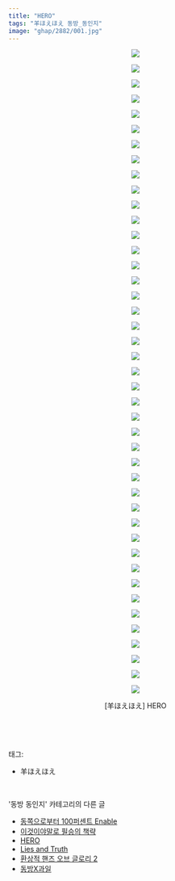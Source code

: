 ```yaml
---
title: "HERO"
tags: "羊ほえほえ 동방_동인지"
image: "ghap/2882/001.jpg"
---
```

<div class="article">
<p style="text-align: center; clear: none; float: none;"><img src="{{ site.nasurl }}/ghap/2882/001.jpg"/></p>
<p style="text-align: center; clear: none; float: none;"><img src="{{ site.nasurl }}/ghap/2882/002.jpg"/></p>
<p style="text-align: center; clear: none; float: none;"><img src="{{ site.nasurl }}/ghap/2882/003.jpg"/></p>
<p style="text-align: center; clear: none; float: none;"><img src="{{ site.nasurl }}/ghap/2882/004.jpg"/></p>
<p style="text-align: center; clear: none; float: none;"><img src="{{ site.nasurl }}/ghap/2882/005.jpg"/></p>
<p style="text-align: center; clear: none; float: none;"><img src="{{ site.nasurl }}/ghap/2882/006.jpg"/></p>
<p style="text-align: center; clear: none; float: none;"><img src="{{ site.nasurl }}/ghap/2882/007.jpg"/></p>
<p style="text-align: center; clear: none; float: none;"><img src="{{ site.nasurl }}/ghap/2882/008.jpg"/></p>
<p style="text-align: center; clear: none; float: none;"><img src="{{ site.nasurl }}/ghap/2882/009.jpg"/></p>
<p style="text-align: center; clear: none; float: none;"><img src="{{ site.nasurl }}/ghap/2882/010.jpg"/></p>
<p style="text-align: center; clear: none; float: none;"><img src="{{ site.nasurl }}/ghap/2882/011.jpg"/></p>
<p style="text-align: center; clear: none; float: none;"><img src="{{ site.nasurl }}/ghap/2882/012.jpg"/></p>
<p style="text-align: center; clear: none; float: none;"><img src="{{ site.nasurl }}/ghap/2882/013.jpg"/></p>
<p style="text-align: center; clear: none; float: none;"><img src="{{ site.nasurl }}/ghap/2882/014.jpg"/></p>
<p style="text-align: center; clear: none; float: none;"><img src="{{ site.nasurl }}/ghap/2882/015.jpg"/></p>
<p style="text-align: center; clear: none; float: none;"><img src="{{ site.nasurl }}/ghap/2882/016.jpg"/></p>
<p style="text-align: center; clear: none; float: none;"><img src="{{ site.nasurl }}/ghap/2882/017.jpg"/></p>
<p style="text-align: center; clear: none; float: none;"><img src="{{ site.nasurl }}/ghap/2882/018.jpg"/></p>
<p style="text-align: center; clear: none; float: none;"><img src="{{ site.nasurl }}/ghap/2882/019.jpg"/></p>
<p style="text-align: center; clear: none; float: none;"><img src="{{ site.nasurl }}/ghap/2882/020.jpg"/></p>
<p style="text-align: center; clear: none; float: none;"><img src="{{ site.nasurl }}/ghap/2882/021.jpg"/></p>
<p style="text-align: center; clear: none; float: none;"><img src="{{ site.nasurl }}/ghap/2882/022.jpg"/></p>
<p style="text-align: center; clear: none; float: none;"><img src="{{ site.nasurl }}/ghap/2882/023.jpg"/></p>
<p style="text-align: center; clear: none; float: none;"><img src="{{ site.nasurl }}/ghap/2882/024.jpg"/></p>
<p style="text-align: center; clear: none; float: none;"><img src="{{ site.nasurl }}/ghap/2882/025.jpg"/></p>
<p style="text-align: center; clear: none; float: none;"><img src="{{ site.nasurl }}/ghap/2882/026.jpg"/></p>
<p style="text-align: center; clear: none; float: none;"><img src="{{ site.nasurl }}/ghap/2882/027.jpg"/></p>
<p style="text-align: center; clear: none; float: none;"><img src="{{ site.nasurl }}/ghap/2882/028.jpg"/></p>
<p style="text-align: center; clear: none; float: none;"><img src="{{ site.nasurl }}/ghap/2882/029.jpg"/></p>
<p style="text-align: center; clear: none; float: none;"><img src="{{ site.nasurl }}/ghap/2882/030.jpg"/></p>
<p style="text-align: center; clear: none; float: none;"><img src="{{ site.nasurl }}/ghap/2882/031.jpg"/></p>
<p style="text-align: center; clear: none; float: none;"><img src="{{ site.nasurl }}/ghap/2882/032.jpg"/></p>
<p style="text-align: center; clear: none; float: none;"><img src="{{ site.nasurl }}/ghap/2882/033.jpg"/></p>
<p style="text-align: center; clear: none; float: none;"><img src="{{ site.nasurl }}/ghap/2882/034.jpg"/></p>
<p style="text-align: center; clear: none; float: none;"><img src="{{ site.nasurl }}/ghap/2882/035.jpg"/></p>
<p style="text-align: center; clear: none; float: none;"><img src="{{ site.nasurl }}/ghap/2882/036.jpg"/></p>
<p style="text-align: center; clear: none; float: none;"><img src="{{ site.nasurl }}/ghap/2882/037.jpg"/></p>
<p style="text-align: center; clear: none; float: none;"><img src="{{ site.nasurl }}/ghap/2882/038.jpg"/></p>
<p style="text-align: center; clear: none; float: none;"><img src="{{ site.nasurl }}/ghap/2882/039.jpg"/></p>
<p style="text-align: center; clear: none; float: none;"><img src="{{ site.nasurl }}/ghap/2882/040.jpg"/></p>
<p style="text-align: center; clear: none; float: none;"><img src="{{ site.nasurl }}/ghap/2882/041.jpg"/></p>
<p style="text-align: center; clear: none; float: none;"><img src="{{ site.nasurl }}/ghap/2882/042.jpg"/></p>
<p style="text-align: center; clear: none; float: none;"><img src="{{ site.nasurl }}/ghap/2882/043.jpg"/></p>
<p style="text-align: center; clear: none; float: none;">[羊ほえほえ] HERO</p>
<p><br/></p>
</div><br/>
<div class="tagTrail">
<p>태그: </p>
<ul>
<li>羊ほえほえ</li>
</ul>
</div><br/>
<div class="another">
<p>'동방 동인지' 카테고리의 다른 글</p>
<ul>
<li><a href="/2016-12-10-ghap_2884">동쪽으로부터 100퍼센트 Enable</a></li>
<li><a href="/2016-12-10-ghap_2883">이것이야말로 필승의 책략</a></li>
<li><a href="/2016-12-10-ghap_2882">HERO</a></li>
<li><a href="/2016-12-10-ghap_2881">Lies and Truth</a></li>
<li><a href="/2016-12-10-ghap_2880">환상적 핸즈 오브 글로리 2</a></li>
<li><a href="/2016-12-10-ghap_2879">동방X과일</a></li>
</ul>
</div><br/>
<div class="cb_module cb_fluid">
<div class="cb_wrt cb_profile">
</div><!-- commentList close -->
</div><br/>
